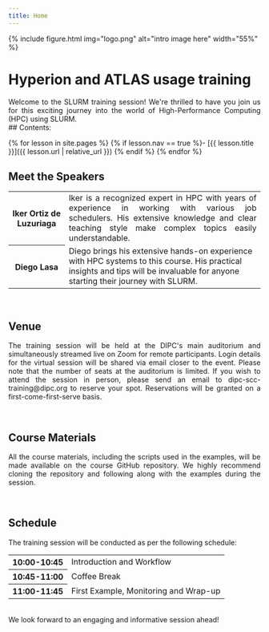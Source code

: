 ```yaml
---
title: Home
---
```



{% include figure.html img="logo.png" alt="intro image here" width="55%" %}


# Hyperion and ATLAS usage training

<div align="justify">
Welcome to the SLURM training session! We're thrilled to have you join us for this exciting journey into the world of High-Performance Computing (HPC) using SLURM.
</div>

<div class="toc" markdown="1">
## Contents:

{% for lesson in site.pages %}
{% if lesson.nav == true %}- [{{ lesson.title }}]({{ lesson.url | relative_url }})
{% endif %}
{% endfor %}
</div>


## Meet the Speakers
<table>
    <tr>
        <th>Iker Ortiz de Luzuriaga</th>
        <td><div align="justify">
 Iker is a recognized expert in HPC with years of experience in working with various job schedulers. His extensive knowledge and clear teaching style make complex topics easily understandable.</div></td>
    </tr>
    <tr>
        <th>Diego Lasa</th>
        <td>Diego brings his extensive hands-on experience with HPC systems to this course. His practical insights and tips will be invaluable for anyone starting their journey with SLURM.</td>
    </tr>
</table>


<br> <!-- Blank line -->
## Venue

<div align="justify">
The training session will be held at the DIPC's main auditorium and simultaneously streamed live on Zoom for remote participants. Login details for the virtual session will be shared via email closer to the event. Please note that the number of seats at the auditorium is limited. If you wish to attend the session in person, please send an email to dipc-scc-training@dipc.org to reserve your spot. Reservations will be granted on a first-come-first-serve basis.
</div>

<br> <!-- Blank line -->
## Course Materials

<div align="justify">
All the course materials, including the scripts used in the examples, will be made available on the course GitHub repository. We highly recommend cloning the repository and following along with the examples during the session.
</div>

<br> <!-- Blank line -->
## Schedule

The training session will be conducted as per the following schedule:

<table>
    <tr>
        <th>10:00-10:45</th>
        <td>Introduction and Workflow</td>
    </tr>
    <tr>
        <th>10:45-11:00</th>
        <td>Coffee Break</td>
    </tr>
    <tr>
        <th>11:00-11:45</th>
        <td>First Example, Monitoring and Wrap-up</td>
    </tr>

</table>


<br> <!-- Blank line -->
We look forward to an engaging and informative session ahead!


